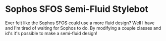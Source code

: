 # Sophos SFOS Semi-Fluid Stylebot
Ever felt like the Sophos SFOS could use a more fluid design? Well I have and I'm tired of waiting for Sophos to do. By modifying a couple classes and id's it's possible to make a semi-fluid design!
